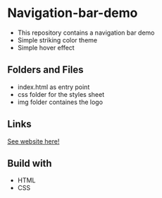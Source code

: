 # Navigation-bar-demo
- This repository contains a navigation bar demo
- Simple striking color theme
- Simple hover effect

## Folders and Files
- index.html as entry point
- css folder for the styles sheet
- img folder containes the logo

## Links
[See website here!](https://dulanjaleefl.github.io/Navigation-bar-demo/)

## Build with
- HTML
- CSS
